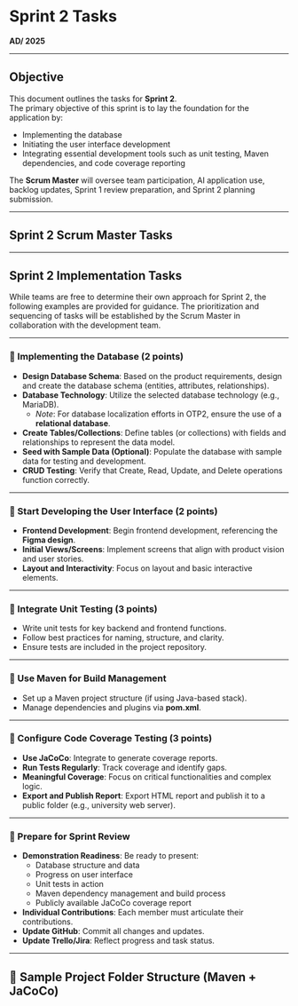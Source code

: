 # Sprint 2 Tasks  
**AD/ 2025**

---

## Objective
This document outlines the tasks for **Sprint 2**.  
The primary objective of this sprint is to lay the foundation for the application by:  
- Implementing the database  
- Initiating the user interface development  
- Integrating essential development tools such as unit testing, Maven dependencies, and code coverage reporting  

The **Scrum Master** will oversee team participation, AI application use, backlog updates, Sprint 1 review preparation, and Sprint 2 planning submission.

---

## Sprint 2 Scrum Master Tasks
---

## Sprint 2 Implementation Tasks
While teams are free to determine their own approach for Sprint 2, the following examples are provided for guidance. The prioritization and sequencing of tasks will be established by the Scrum Master in collaboration with the development team.  

---

### 🔹 Implementing the Database (2 points)
- **Design Database Schema**: Based on the product requirements, design and create the database schema (entities, attributes, relationships).  
- **Database Technology**: Utilize the selected database technology (e.g., MariaDB).  
  - *Note*: For database localization efforts in OTP2, ensure the use of a **relational database**.  
- **Create Tables/Collections**: Define tables (or collections) with fields and relationships to represent the data model.  
- **Seed with Sample Data (Optional)**: Populate the database with sample data for testing and development.  
- **CRUD Testing**: Verify that Create, Read, Update, and Delete operations function correctly.  

---

### 🔹 Start Developing the User Interface (2 points)
- **Frontend Development**: Begin frontend development, referencing the **Figma design**.  
- **Initial Views/Screens**: Implement screens that align with product vision and user stories.  
- **Layout and Interactivity**: Focus on layout and basic interactive elements.  

---

### 🔹 Integrate Unit Testing (3 points)
- Write unit tests for key backend and frontend functions.  
- Follow best practices for naming, structure, and clarity.  
- Ensure tests are included in the project repository.  

---

### 🔹 Use Maven for Build Management
- Set up a Maven project structure (if using Java-based stack).  
- Manage dependencies and plugins via **pom.xml**.  

---

### 🔹 Configure Code Coverage Testing (3 points)
- **Use JaCoCo**: Integrate to generate coverage reports.  
- **Run Tests Regularly**: Track coverage and identify gaps.  
- **Meaningful Coverage**: Focus on critical functionalities and complex logic.  
- **Export and Publish Report**: Export HTML report and publish it to a public folder (e.g., university web server).  

---

### 🔹 Prepare for Sprint Review
- **Demonstration Readiness**: Be ready to present:  
  - Database structure and data  
  - Progress on user interface  
  - Unit tests in action  
  - Maven dependency management and build process  
  - Publicly available JaCoCo coverage report  
- **Individual Contributions**: Each member must articulate their contributions.  
- **Update GitHub**: Commit all changes and updates.  
- **Update Trello/Jira**: Reflect progress and task status.  

---

## 📂 Sample Project Folder Structure (Maven + JaCoCo)
